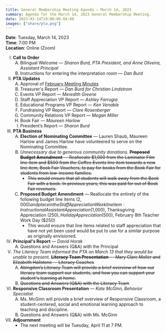 ```yaml
---
title: General Membership Meeting Agenda — March 14, 2023
summary: Agenda for the March 14, 2023 General Membership Meeting.
date: 2023-03-14T19:00:00-04:00
images: ["share/pta.png"]
---
```


<style type="text/css">
    ol { list-style-type: upper-roman; }
    ol ol { list-style-type: upper-alpha; }
    ol ol ol { list-style-type: decimal; }
    ol ol ol ol { list-style-type: lower-alpha; }
    ul { list-style-type: disc; }
</style>

**Date**: Tuesday, March 14, 2023  
**Time**: 7:00 PM  
**Location**: Online (Zoom)

1. **Call to Order**
    1. Bilingual Welcome — *Sharon Burd, PTA President, and Anne Oliveira, Assistant Principal*
    1. Instructions for entering the interpretation room — *Dan Burd*
1. **PTA Updates**
    1. Approval of [February Meeting Minutes](/minutes/2023-02-21)
    1. Treasurer's Report — *Dan Burd for Christian Lindstrom*
    1. Events VP Report — *Meredith Greene*
    1. Staff Appreciation VP Report — *Ashley Farrugia*
    1. Educational Programs VP Report — *Ken Venable*
    1. Fundraising VP Report — *Clare Rosenberger*
    1. Community Relations VP Report — *Megan Miller*
    1. Book Fair — *Maureen Harlow*
    1. President’s Report — *Sharon Burd*
1. **PTA Business**
    1. **Election of Nominating Committee** — Lauren Shaub, Maureen Harlow and James Harlow have volunteered to serve on the Nominating Committee.
    1. *Unnecessary due to generous community donations.* ~~**Proposed Budget Amendment** — Reallocate $1,000 from the Laminator Film line item and $500 from the Coffee Events line item towards a new line item, Book Fair Vouchers, to pay for books from the Book Fair for students from low-income families.~~
        - ~~This would ensure that all students will walk away from the Book Fair with a book. In previous years, this was paid for out of Book Fair revenues.~~
    1. **Proposed Budget Amendment** — Reallocate the entirety of the following budget line items ($2,000) and place in the Staff Appreciation Week line item: Instructional Assistant Appreciation ($1,000), Thanksgiving Appreciation ($250), Holiday Appreciation ($500), February 8th Teacher Work Day ($250)
        - This would ensure that line items related to staff appreciation that have not yet been used would be put to use for a similar purpose as originally envisioned.
1. **Principal's Report** — *David Horak*
    1. Questions and Answers (Q&A) with the Principal
1. *The Literacy Team informed the PTA on March 13 that they would be unable to present.* ~~**Literacy Team Presentation** — Mary Clare Moller and Elizabeth Hailstone — Literacy Coaches~~
    1. ~~Abingdon’s Literacy Team will provide a brief overview of how our literacy team support our students, and how you can support your student's learning at home.~~
    1. ~~Questions and Answers (Q&A) with the Literacy Team~~
1. **Responsive Classroom Presentation** — *Kate McGinn, Behavior Specialist*
    1. Ms. McGinn will provide a brief overview of Responsive Classroom, a student-centered, social and emotional learning approach to teaching and discipline.
    1. Questions and Answers (Q&A) with Ms. McGinn
1. **Adjournment**
    - The next meeting will be Tuesday, April 11 at 7 PM.
